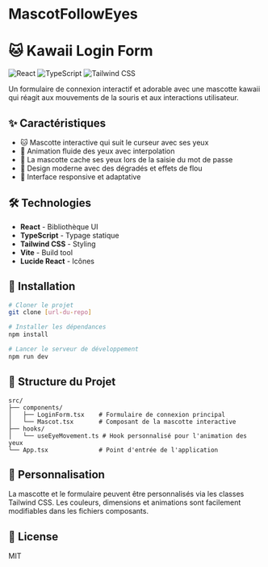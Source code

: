 # MascotFollowEyes

# 🐱 Kawaii Login Form

![React](https://img.shields.io/badge/React-18.3-61DAFB?logo=react)
![TypeScript](https://img.shields.io/badge/TypeScript-5.5-3178C6?logo=typescript)
![Tailwind CSS](https://img.shields.io/badge/Tailwind_CSS-3.4-38B2AC?logo=tailwind-css)

Un formulaire de connexion interactif et adorable avec une mascotte kawaii qui réagit aux mouvements de la souris et aux interactions utilisateur.

## ✨ Caractéristiques

- 🐱 Mascotte interactive qui suit le curseur avec ses yeux
- 👀 Animation fluide des yeux avec interpolation
- 🙈 La mascotte cache ses yeux lors de la saisie du mot de passe
- 🎨 Design moderne avec des dégradés et effets de flou
- 📱 Interface responsive et adaptative

## 🛠️ Technologies

- **React** - Bibliothèque UI
- **TypeScript** - Typage statique
- **Tailwind CSS** - Styling
- **Vite** - Build tool
- **Lucide React** - Icônes

## 🚀 Installation

```bash
# Cloner le projet
git clone [url-du-repo]

# Installer les dépendances
npm install

# Lancer le serveur de développement
npm run dev
```

## 🎯 Structure du Projet

```
src/
├── components/
│   ├── LoginForm.tsx    # Formulaire de connexion principal
│   └── Mascot.tsx       # Composant de la mascotte interactive
├── hooks/
│   └── useEyeMovement.ts # Hook personnalisé pour l'animation des yeux
└── App.tsx              # Point d'entrée de l'application
```

## 🎨 Personnalisation

La mascotte et le formulaire peuvent être personnalisés via les classes Tailwind CSS. Les couleurs, dimensions et animations sont facilement modifiables dans les fichiers composants.

## 📝 License

MIT
